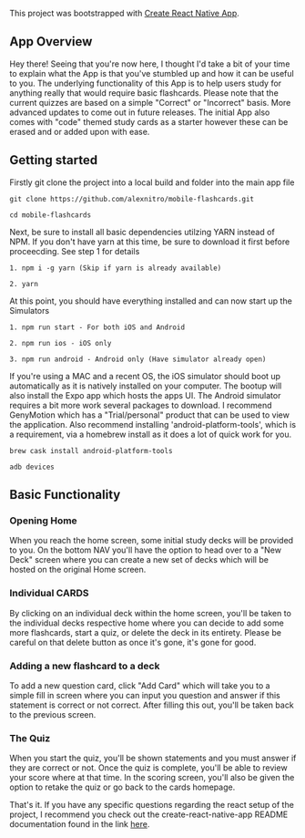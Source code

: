 This project was bootstrapped with [Create React Native App](https://github.com/react-community/create-react-native-app).

## App Overview
Hey there! Seeing that you're now here, I thought I'd take a bit of your time to explain what the App is that you've stumbled up and how it can be useful to you. The underlying functionality of this App is to help users study for anything really that would require basic flashcards. Please note that the current quizzes are based on a simple "Correct" or "Incorrect" basis. More advanced updates to come out in future releases. The initial App also comes with "code" themed study cards as a starter however these can be erased and or added upon with ease.

## Getting started

Firstly git clone the project into a local build and folder into the main app file

```
git clone https://github.com/alexnitro/mobile-flashcards.git

cd mobile-flashcards

```

Next, be sure to install all basic dependencies utilzing YARN instead of NPM. If you don't have yarn at this time, be sure to download it first before proceecding. See step 1 for details

```
1. npm i -g yarn (Skip if yarn is already available)

2. yarn

```

At this point, you should have everything installed and can now start up the Simulators

```
1. npm run start - For both iOS and Android

2. npm run ios - iOS only

3. npm run android - Android only (Have simulator already open)
```

If you're using a MAC and a recent OS, the iOS simulator should boot up automatically as it is natively installed on your computer. The bootup will also install the Expo app which hosts the apps UI. The Android simulator requires a bit more work several packages to download. I recommend GenyMotion which has a "Trial/personal" product that can be used to view the application. Also recommend installing 'android-platform-tools', which is a requirement, via a homebrew install as it does a lot of quick work for you.

```
brew cask install android-platform-tools

adb devices
```


## Basic Functionality

### Opening Home

When you reach the home screen, some initial study decks will be provided to you. On the bottom NAV you'll have the option to head over to a "New Deck" screen where you can create a new set of decks which will be hosted on the original Home screen.

### Individual CARDS

By clicking on an individual deck within the home screen, you'll be taken to the individual decks respective home where you can decide to add some more flashcards, start a quiz, or delete the deck in its entirety. Please be careful on that delete button as once it's gone, it's gone for good.

### Adding a new flashcard to a deck

To add a new question card, click "Add Card" which will take you to a simple fill in screen where you can input you question and answer if this statement is correct or not correct. After filling this out, you'll be taken back to the previous screen.

### The Quiz
When you start the quiz, you'll be shown statements and you must answer if they are correct or not. Once the quiz is complete, you'll be able to review your score where at that time. In the scoring screen, you'll also be given the option to retake the quiz or go back to the cards homepage.


That's it. If you have any specific questions regarding the react setup of the project, I recommend you check out the create-react-native-app README documentation found in the link [here](https://github.com/react-community/create-react-native-app/blob/master/react-native-scripts/template/README.md).
